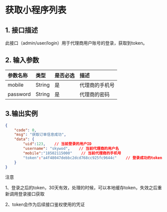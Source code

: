 # 获取小程序列表

## 1. 接口描述

此接口（admin/user/login）用于代理商用户账号的登录，获取到token。

## 2. 输入参数

| 参数名称 | 类型 | 是否必选 | 描述 |
| :--- | :--- | :--- | :--- |
| mobile | String | 是 | 代理商的手机号 |
| password | String | 是 | 代理商的密码 |

## 3.输出实例

```json
{
    "code": 0,
    "msg": "获取订单信息成功",
    "data": {
        "uid":123,    // 当前登录的用户ID
        "username": "skywod",    // 当前代理商的用户名
        "mobile":"18502115000"    // 当前代理商的手机号
        "token":"a4f48047debbc2dcd768cc925fc9644c"    // 登录成功的token
    }
}
```

注意

1、登录之后的token，30天有效，处理的时候，可以本地缓存token，失效之后重新调用登录接口获取

2、token会作为后续接口鉴权使用的凭证

